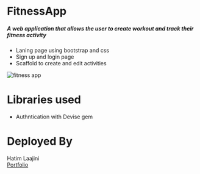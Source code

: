 # FitnessApp
##### A web application that allows the user to create workout and track their fitness activity  <br/>
- Laning page using bootstrap and css
- Sign up and login page
- Scaffold to create and edit activities

<img src="[https://devhl.dev/_next/image?url=https%3A%2F%2Fmedia.graphassets.com%2FEJWgv9XzSdSWebTKEOkG&w=640&q=75](https://raw.githubusercontent.com/Timjini/fitness-app/main/app/assets/images/fitnessapp.png)" alt="fitness app" />

# Libraries used 
- Authntication with Devise gem

# Deployed By
Hatim Laajini <br/>
<a href="https://www.devhl.dv" target="_blank">Portfolio</a>

